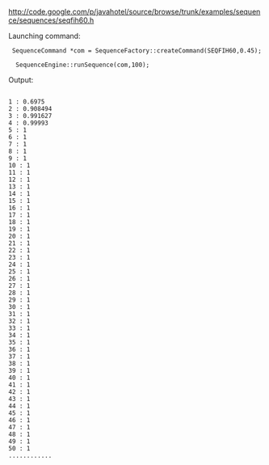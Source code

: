 http://code.google.com/p/javahotel/source/browse/trunk/examples/sequence/sequences/seqfih60.h

Launching command:

```
 SequenceCommand *com = SequenceFactory::createCommand(SEQFIH60,0.45);

  SequenceEngine::runSequence(com,100);
```

Output:

```

1 : 0.6975
2 : 0.908494
3 : 0.991627
4 : 0.99993
5 : 1
6 : 1
7 : 1
8 : 1
9 : 1
10 : 1
11 : 1
12 : 1
13 : 1
14 : 1
15 : 1
16 : 1
17 : 1
18 : 1
19 : 1
20 : 1
21 : 1
22 : 1
23 : 1
24 : 1
25 : 1
26 : 1
27 : 1
28 : 1
29 : 1
30 : 1
31 : 1
32 : 1
33 : 1
34 : 1
35 : 1
36 : 1
37 : 1
38 : 1
39 : 1
40 : 1
41 : 1
42 : 1
43 : 1
44 : 1
45 : 1
46 : 1
47 : 1
48 : 1
49 : 1
50 : 1
............
```
